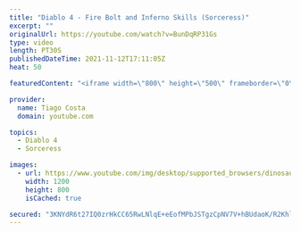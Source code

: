 ```yaml
---
title: "Diablo 4 - Fire Bolt and Inferno Skills (Sorceress)"
excerpt: ""
originalUrl: https://youtube.com/watch?v=BunDqRP31Gs
type: video
length: PT30S
publishedDateTime: 2021-11-12T17:11:05Z
heat: 50

featuredContent: "<iframe width=\"800\" height=\"500\" frameborder=\"0\" src=\"https://www.youtube.com/embed/BunDqRP31Gs\" allow=\"accelerometer; autoplay; encrypted-media; gyroscope; picture-in-picture\" allowfullscreen></iframe>"

provider:
  name: Tiago Costa
  domain: youtube.com

topics:
  - Diablo 4
  - Sorceress

images:
  - url: https://www.youtube.com/img/desktop/supported_browsers/dinosaur.png
    width: 1200
    height: 800
    isCached: true

secured: "3KNYdR6t27IQ0zrHkCC65RwLNlqE+eEofMPbJSTgzCpNV7V+hBUdaoK/R2KhldBWf8Aqf5VUAJ9JSkoZfEEiZmCXHz99pWv6FljCsv1aOXwrTz/VtbX+fzdZVjmlPgf1Pxg0fG+qtkioKxHOz+9SEDewZlUMVsvg5MTYqdFlEEuPwD5tPeC4qOPjFSL899qtQE42ydWv+RpXL/8yEZaAb44vRHl8FfHr798i6W/JzCrbjecC6SMYWE68IvZMwOrETY43bMs7lWoTiv1H/xdvO629QW/0UJGWGJD2DpEzfjvIfJVqUpqxyNYta/Nqxca6BnZT02sB+TGbtwIP14KCgOkC4PBOP0tLjAIVq+EapbCGpLQDrwPJ1v8r68J6wMnYNShrcWy++7M1S/YvAfxN/PPMd8zrPbagFdtFCJOIqMs=;zrdbgtYw0goRXOLliL1inQ=="
---
```


